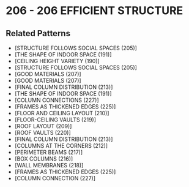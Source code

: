 # 206 - 206 EFFICIENT STRUCTURE

## Related Patterns

- [STRUCTURE FOLLOWS SOCIAL SPACES (205)]
- [THE SHAPE OF INDOOR SPACE (191)]
- [CEILING HEIGHT VARIETY (190)]
- [STRUCTURE FOLLOWS SOCIAL SPACES (205)]
- [GOOD MATERIALS (207)]
- [GOOD MATERIALS (207)]
- [FINAL COLUMN DISTRIBUTION (213)]
- [THE SHAPE OF INDOOR SPACE (191)]
- [COLUMN CONNECTIONS (227)]
- [FRAMES AS THICKENED EDGES (225)]
- [FLOOR AND CEILING LAYOUT (210)]
- [FLOOR-CEILING VAULTS (219)]
- [ROOF LAYOUT (209)]
- [ROOF VAULTS (220)]
- [FINAL COLUMN DISTRIBUTION (213)]
- [COLUMNS AT THE CORNERS (212)]
- [PERIMETER BEAMS (217)]
- [BOX COLUMNS (216)]
- [WALL MEMBRANES (218)]
- [FRAMES AS THICKENED EDGES (225)]
- [COLUMN CONNECTION (227)]
